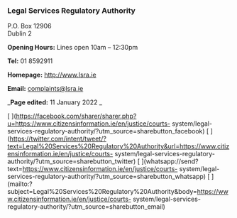 ###  Legal Services Regulatory Authority

P.O. Box 12906  
Dublin 2

**Opening Hours:** Lines open 10am – 12:30pm

**Tel:** 01 8592911

**Homepage:** [ http://www.lsra.ie ](http://www.lsra.ie)

**Email:** [ complaints@lsra.ie ](mailto:complaints@lsra.ie)

_**Page edited:** 11 January 2022 _

[
](https://facebook.com/sharer/sharer.php?u=https://www.citizensinformation.ie/en/justice/courts-
system/legal-services-regulatory-authority/?utm_source=sharebutton_facebook) [
](https://twitter.com/intent/tweet/?text=Legal%20Services%20Regulatory%20Authority&url=https://www.citizensinformation.ie/en/justice/courts-
system/legal-services-regulatory-authority/?utm_source=sharebutton_twitter) [
](whatsapp://send?text=https://www.citizensinformation.ie/en/justice/courts-
system/legal-services-regulatory-authority/?utm_source=sharebutton_whatsapp) [
](mailto:?subject=Legal%20Services%20Regulatory%20Authority&body=https://www.citizensinformation.ie/en/justice/courts-
system/legal-services-regulatory-authority/?utm_source=sharebutton_email) [
](javascript:void\(0\))
